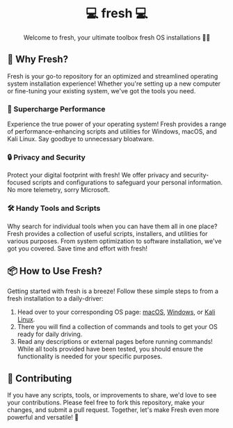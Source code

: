 <h1 align="center">💻 fresh 💻</h1>

<p align="center">
  Welcome to fresh, your ultimate toolbox fresh OS installations 🚀✨
</p>

## 🌟 Why Fresh?

Fresh is your go-to repository for an optimized and streamlined operating system installation experience! Whether you're setting up a new computer or fine-tuning your existing system, we've got the tools you need.

### 🚀 Supercharge Performance

Experience the true power of your operating system! Fresh provides a range of performance-enhancing scripts and utilities for Windows, macOS, and Kali Linux. Say goodbye to unnecessary bloatware.

### 🔒 Privacy and Security

Protect your digital footprint with fresh! We offer privacy and security-focused scripts and configurations to safeguard your personal information. No more telemetry, sorry Microsoft. 

### 🛠️ Handy Tools and Scripts

Why search for individual tools when you can have them all in one place? Fresh provides a collection of useful scripts, installers, and utilities for various purposes. From system optimization to software installation, we've got you covered. Save time and effort with fresh! 

## 📦 How to Use Fresh?

Getting started with fresh is a breeze! Follow these simple steps to from a fresh installation to a daily-driver:

1. Head over to your corresponding OS page: [macOS](macOS), [Windows](Windows), or [Kali Linux](KaliLinux).
2. There you will find a collection of commands and tools to get your OS ready for daily driving.
3. Read any descriptions or external pages before running commands! While all tools provided have been tested, you should ensure the functionality is needed for your specific purposes.

## 🎉 Contributing

If you have any scripts, tools, or improvements to share, we'd love to see your contributions. Please feel free to fork this repository, make your changes, and submit a pull request. Together, let's make Fresh even more powerful and versatile! 🌟
